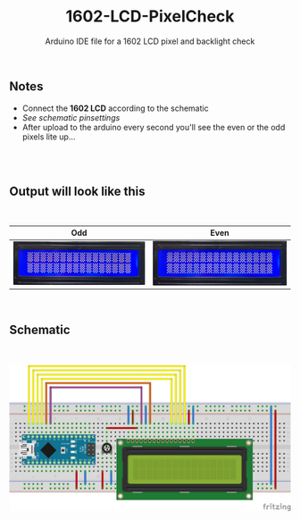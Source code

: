 <div align = center>
 
# **1602-LCD-PixelCheck**
Arduino IDE file for a 1602 LCD pixel and backlight check

</div>

<br/>

## Notes
- Connect the **1602 LCD** according to the schematic
- *See schematic pinsettings*
- After upload to the arduino every second you'll see the even or the odd pixels lite up...

<br/>
<br/>

## Output will look like this

<br/>

Odd | Even
---------|----------
 ![Odd](Pictures/odd.JPG) | ![Even](Pictures/even.JPG)

<br/>

## Schematic

<br/>

![Schematic](Schematic/Schematic.jpg)
